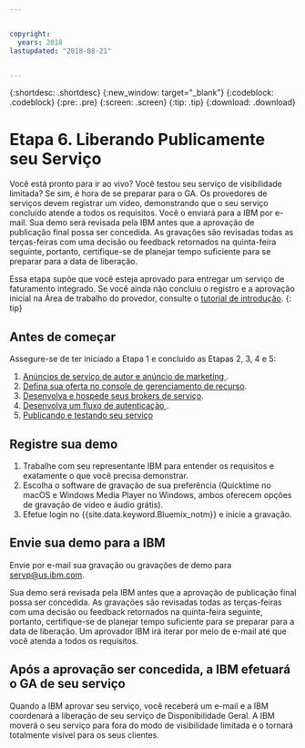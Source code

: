 ```yaml
---


copyright:
  years: 2018
lastupdated: "2018-08-21"


---
```


{:shortdesc: .shortdesc}
{:new_window: target="_blank"}
{:codeblock: .codeblock}
{:pre: .pre}
{:screen: .screen}
{:tip: .tip}
{:download: .download}

# Etapa 6. Liberando Publicamente seu Serviço

Você está pronto para ir ao vivo? Você testou seu serviço de visibilidade limitada? Se sim, é hora de se preparar para o GA. Os provedores de serviços devem registrar um vídeo, demonstrando que o seu serviço concluído atende a todos os requisitos. Você o enviará para a IBM por e-mail. Sua demo será revisada pela IBM antes que a aprovação de publicação final possa ser concedida. As gravações são revisadas todas as terças-feiras com uma decisão ou feedback retornados na quinta-feira seguinte, portanto, certifique-se de planejar tempo suficiente para se preparar para a data de liberação.

Essa etapa supõe que você esteja aprovado para entregar um serviço de faturamento integrado. Se você ainda não concluiu o registro e a aprovação inicial na Área de trabalho do provedor, consulte o [tutorial de introdução](/docs/third-party/index.html).
{: tip}

## Antes de começar

Assegure-se de ter iniciado a Etapa 1 e concluído as Etapas 2, 3, 4 e 5:
1. [ Anúncios de serviço de autor e anúncio de marketing ](/docs/third-party/cis1-docs-marketing.html).
2. [Defina sua oferta no console de gerenciamento de recurso](/docs/third-party/cis2-rmc-define.html).
3. [Desenvolva e hospede seus brokers de serviço](/docs/third-party/cis3-broker.html).
3. [ Desenvolva um fluxo de autenticação ](/docs/third-party/cis5-iam.html).
3. [ Publicando e testando seu serviço ](/docs/third-party/cis4-rmc-publish.html)


## Registre sua demo

1. Trabalhe com seu representante IBM para entender os requisitos e exatamente o que você precisa demonstrar.
1. Escolha o software de gravação de sua preferência (Quicktime no macOS e Windows Media Player no Windows, ambos oferecem opções de gravação de vídeo e áudio grátis).
2. Efetue login no {{site.data.keyword.Bluemix_notm}} e inicie a gravação.

## Envie sua demo para a IBM

Envie por e-mail sua gravação ou gravações de demo para servp@us.ibm.com.

Sua demo será revisada pela IBM antes que a aprovação de publicação final possa ser concedida. As gravações são revisadas todas as terças-feiras com uma decisão ou feedback retornados na quinta-feira seguinte, portanto, certifique-se de planejar tempo suficiente para se preparar para a data de liberação. Um aprovador IBM irá iterar por meio de e-mail até que você atenda a todos os requisitos.

## Após a aprovação ser concedida, a IBM efetuará o GA de seu serviço

Quando a IBM aprovar seu serviço, você receberá um e-mail e a IBM coordenará a liberação de seu serviço de Disponibilidade Geral. A IBM moverá o seu serviço para fora do modo de visibilidade limitada e o tornará totalmente visível para os seus clientes.


